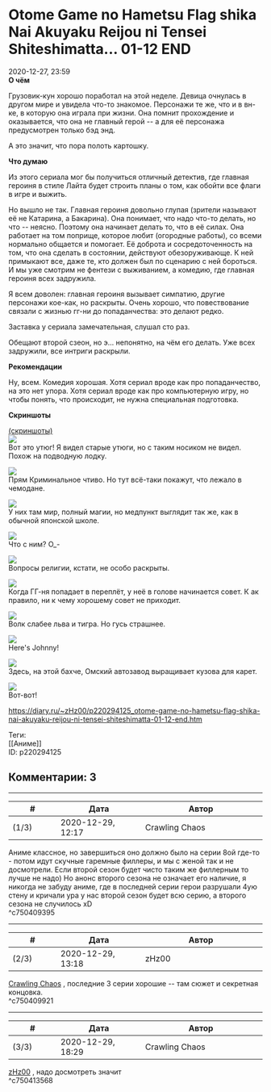 Otome Game no Hametsu Flag shika Nai Akuyaku Reijou ni Tensei Shiteshimatta... 01-12 END
========================================================================================

  
2020-12-27, 23:59  
  **О чём**    
   
 Грузовик-кун хорошо поработал на этой неделе. Девица очнулась в другом мире и увидела что-то знакомое. Персонажи те же, что и в вн-ке, в которую она играла при жизни. Она помнит прохождение и оказывается, что она не главный герой -- а для её персонажа предусмотрен только бэд энд.   
   
 А это значит, что пора полоть картошку.   
   
  **Что думаю**    
   
 Из этого сериала мог бы получиться отличный детектив, где главная героиня в стиле Лайта будет строить планы о том, как обойти все флаги в игре и выжить.   
   
 Но вышло не так. Главная героиня довольно глупая (зрители называют её не Катарина, а Бакарина). Она понимает, что надо что-то делать, но что -- неясно. Поэтому она начинает делать то, что в её силах. Она работает на том поприще, которое любит (огородные работы), со всеми нормально общается и помогает. Её доброта и сосредоточенность на том, что она сделать в состоянии, действуют обезоруживающе. К ней примыкают все, даже те, кто должен был по сценарию с ней бороться. И мы уже смотрим не фентези с выживанием, а комедию, где главная героиня всех задружила.   
   
 Я всем доволен: главная героиня вызывает симпатию, другие персонажи кое-как, но раскрыты. Очень хорошо, что повествование связали с жизнью гг-ни до попаданчества: это делают редко.   
   
 Заставка у сериала замечательная, слушал сто раз.   
   
 Обещают второй сзеон, но э... непонятно, на чём его делать. Уже всех задружили, все интриги раскрыли.   
   
  **Рекомендации**    
   
 Ну, всем. Комедия хорошая. Хотя сериал вроде как про попаданчество, на это нет упора. Хотя сериал вроде как про компьютерную игру, но чтобы понять, что происходит, не нужна специальная подготовка.   
   
  **Скриншоты**    
   
  [(скриншоты)](https://zHz00.diary.ru/p220294125.htm?index=1#linkmore220294125m1)       
  [![](pics/UzmNZYGl.png)](https://i.imgur.com/UzmNZYG.png)    
 Вот это утюг! Я видел старые утюги, но с таким носиком не видел. Похож на подводную лодку.   
   
  [![](pics/Pz11xasl.png)](https://i.imgur.com/Pz11xas.png)    
 Прям Криминальное чтиво. Но тут всё-таки покажут, что лежало в чемодане.   
   
  [![](pics/1hGkRQLl.png)](https://i.imgur.com/1hGkRQL.png)    
 У них там мир, полный магии, но медпункт выглядит так же, как в обычной японской школе.   
   
  [![](pics/wfDgaLHl.png)](https://i.imgur.com/wfDgaLH.png)    
 Что с ним? О\_-   
   
  [![](pics/EjCAbTMl.png)](https://i.imgur.com/EjCAbTM.png)    
 Вопросы религии, кстати, не особо раскрыты.   
   
  [![](pics/FLKJDQOl.png)](https://i.imgur.com/FLKJDQO.png)    
 Когда ГГ-ня попадает в переплёт, у неё в голове начинается совет. К ак правило, ни к чему хорошему совет не приходит.   
   
  [![](pics/s1j3cyil.png)](https://i.imgur.com/s1j3cyi.png)    
 Волк слабее льва и тигра. Но гусь страшнее.   
   
  [![](pics/RgMb5NPl.png)](https://i.imgur.com/RgMb5NP.png)    
 Here's Johnny!   
   
  [![](pics/JmoS8fwl.png)](https://i.imgur.com/JmoS8fw.png)    
 Здесь, на этой бахче, Омский автозавод выращивает кузова для карет.   
   
  [![](pics/ahUyibGl.png)](https://i.imgur.com/ahUyibG.png)    
 Вот-вот!   
      
  
<https://diary.ru/~zHz00/p220294125_otome-game-no-hametsu-flag-shika-nai-akuyaku-reijou-ni-tensei-shiteshimatta-01-12-end.htm>  
  
Теги:  
[[Аниме]]  
ID: p220294125  


Комментарии: 3
--------------

  


---



|         #         |              Дата              |                     Автор                     |           ID           |
| --- | --- | --- | --- |
| (1/3) | 2020-12-29, 12:17 | Crawling Chaos | c750409395 |

  
 Аниме классное, но завершиться оно должно было на серии 8ой где-то - потом идут скучные гаремные филлеры, и мы с женой так и не досмотрели. Если второй сезон будет чисто таким же филлерным то лучше не надо) Но анонс второго сезона не означает его наличие, я никогда не забуду аниме, где в последней серии герои разрушали 4ую стену и кричали ура у нас второй сезон будет всю серию, а второго сезона не случилось xD   
 ^c750409395

---



|         #         |              Дата              |                     Автор                     |           ID           |
| --- | --- | --- | --- |
| (2/3) | 2020-12-29, 13:18 | zHz00 | c750409921 |

  
  [Crawling Chaos](http://degozaru.diary.ru "Фундаментальная ошибка атрибуции")  , последние 3 серии хорошие -- там сюжет и секретная концовка.   
 ^c750409921

---



|         #         |              Дата              |                     Автор                     |           ID           |
| --- | --- | --- | --- |
| (3/3) | 2020-12-29, 18:29 | Crawling Chaos | c750413568 |

  
  [zHz00](https://zHz00.diary.ru "Untitled")  , надо досмотреть значит   
 ^c750413568